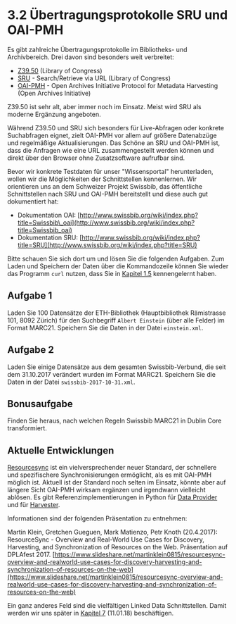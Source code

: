 # 3.2 Übertragungsprotokolle SRU und OAI-PMH

Es gibt zahlreiche Übertragungsprotokolle im Bibliotheks- und Archivbereich. Drei davon sind besonders weit verbreitet:

* [Z39.50](https://www.loc.gov/z3950/) \(Library of Congress\)
* [SRU](http://www.loc.gov/standards/sru/) - Search/Retrieve via URL \(Library of Congress\)
* [OAI-PMH](https://www.openarchives.org/pmh/) - Open Archives Initiative Protocol for Metadata Harvesting \(Open Archives Initiative\)

Z39.50 ist sehr alt, aber immer noch im Einsatz. Meist wird SRU als moderne Ergänzung angeboten.

Während Z39.50 und SRU sich besonders für Live-Abfragen oder konkrete Suchabfragen eignet, zielt OAI-PMH vor allem auf größere Datenabzüge und regelmäßige Aktualisierungen. Das Schöne an SRU und OAI-PMH ist, dass die Anfragen wie eine URL zusammengestellt werden können und direkt über den Browser ohne Zusatzsoftware aufrufbar sind.

Bevor wir konkrete Testdaten für unser "Wissensportal" herunterladen, wollen wir die Möglichkeiten der Schnittstellen kennenlernen. Wir orientieren uns an dem Schweizer Projekt Swissbib, das öffentliche Schnittstellen nach SRU und OAI-PMH bereitstellt und diese auch gut dokumentiert hat:

* Dokumentation OAI: [http://www.swissbib.org/wiki/index.php?title=Swissbib\_oai](http://www.swissbib.org/wiki/index.php?title=Swissbib_oai)
* Dokumentation SRU: [http://www.swissbib.org/wiki/index.php?title=SRU](http://www.swissbib.org/wiki/index.php?title=SRU)

Bitte schauen Sie sich dort um und lösen Sie die folgenden Aufgaben. Zum Laden und Speichern der Daten über die Kommandozeile können Sie wieder das Programm `curl` nutzen, dass Sie in [Kapitel 1.5]() kennengelernt haben.

## Aufgabe 1

Laden Sie 100 Datensätze der ETH-Bibliothek \(Hauptbibliothek Rämistrasse 101, 8092 Zürich\) für den Suchbegriff `Albert Einstein` \(über alle Felder\) im Format MARC21. Speichern Sie die Daten in der Datei `einstein.xml`.

## Aufgabe 2

Laden Sie einige Datensätze aus dem gesamten Swissbib-Verbund, die seit dem 31.10.2017 verändert wurden im Format MARC21. Speichern Sie die Daten in der Datei `swissbib-2017-10-31.xml`.

## Bonusaufgabe

Finden Sie heraus, nach welchen Regeln Swissbib MARC21 in Dublin Core transformiert.

## Aktuelle Entwicklungen

[Resourcesync](http://www.openarchives.org/rs/) ist ein vielversprechender neuer Standard, der schnellere und spezifischere Synchronisierungen ermöglicht, als es mit OAI-PMH möglich ist. Aktuell ist der Standard noch selten im Einsatz, könnte aber auf längere Sicht OAI-PMH wirksam ergänzen und irgendwann vielleicht ablösen. Es gibt Referenzimplementierungen in Python für [Data Provider](https://github.com/resourcesync/py-resourcesync) und für [Harvester](https://github.com/resync/resync).

Informationen sind der folgenden Präsentation zu entnehmen:

Martin Klein, Gretchen Gueguen, Mark Matienzo, Petr Knoth \(20.4.2017\): ResourceSync - Overview and Real-World Use Cases for Discovery, Harvesting, and Synchronization of Resources on the Web. Präsentation auf DPLAfest 2017. [https://www.slideshare.net/martinklein0815/resourcesync-overview-and-realworld-use-cases-for-discovery-harvesting-and-synchronization-of-resources-on-the-web](https://www.slideshare.net/martinklein0815/resourcesync-overview-and-realworld-use-cases-for-discovery-harvesting-and-synchronization-of-resources-on-the-web)

Ein ganz anderes Feld sind die vielfältigen Linked Data Schnittstellen. Damit werden wir uns später in [Kapitel 7](/kapitel-7.md) \(11.01.18\) beschäftigen.

